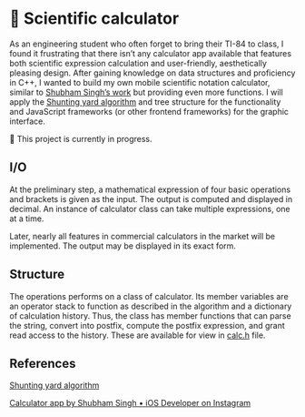 # 🧮 Scientific calculator

As an engineering student who often forget to bring their TI-84 to class, I found it frustrating that there isn’t any calculator app available that features both scientific expression calculation and user-friendly, aesthetically pleasing design. After gaining knowledge on data structures and proficiency in C++, I wanted to build my own mobile scientific notation calculator, similar to [Shubham Singh’s work](https://www.instagram.com/p/CmmCcuHPijd/?utm_source=ig_web_copy_link&igshid=MzRlODBiNWFlZA==) but providing even more functions. I will apply the [Shunting yard algorithm](https://en.wikipedia.org/wiki/Shunting_yard_algorithm#:~:text=In%20computer%20science%2C%20the%20shunting,abstract%20syntax%20tree%20(AST).) and tree structure for the functionality and JavaScript frameworks (or other frontend frameworks) for the graphic interface.

🚧 This project is currently in progress.

## I/O

At the preliminary step, a mathematical expression of four basic operations and brackets is given as the input. The output is computed and displayed in decimal. An instance of calculator class can take multiple expressions, one at a time.

Later, nearly all features in commercial calculators in the market will be implemented. The output may be displayed in its exact form.

## Structure

The operations performs on a class of calculator. Its member variables are an operator stack to function as described in the algorithm and a dictionary of calculation history. Thus, the class has member functions that can parse the string, convert into postfix, compute the postfix expression, and grant read access to the history. These are available for view in [calc.h](https://github.com/szshn/scientific-calculator/blob/master/calc.h) file.

## References

[Shunting yard algorithm](https://en.wikipedia.org/wiki/Shunting_yard_algorithm#:~:text=In%20computer%20science%2C%20the%20shunting,abstract%20syntax%20tree%20(AST))

[Calculator app by Shubham Singh • iOS Developer on Instagram](https://www.instagram.com/p/CmmCcuHPijd/?utm_source=ig_web_copy_link&igshid=MzRlODBiNWFlZA==)
